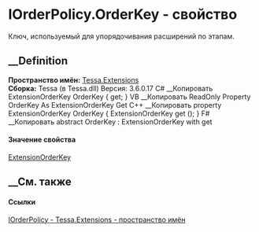 # IOrderPolicy.OrderKey - свойство
Ключ, используемый для упорядочивания расширений по этапам.
##  __Definition
 **Пространство имён:** [Tessa.Extensions](N_Tessa_Extensions.htm)  
 **Сборка:** Tessa (в Tessa.dll) Версия: 3.6.0.17
C# __Копировать
    ExtensionOrderKey OrderKey { get; }
VB __Копировать
     ReadOnly Property OrderKey As ExtensionOrderKey
    	Get
C++ __Копировать
    property ExtensionOrderKey OrderKey {
    	ExtensionOrderKey get ();
    }
F# __Копировать
     abstract OrderKey : ExtensionOrderKey with get
#### Значение свойства
[ExtensionOrderKey](T_Tessa_Extensions_ExtensionOrderKey.htm)
##  __См. также
#### Ссылки
[IOrderPolicy - ](T_Tessa_Extensions_IOrderPolicy.htm)
[Tessa.Extensions - пространство имён](N_Tessa_Extensions.htm)
